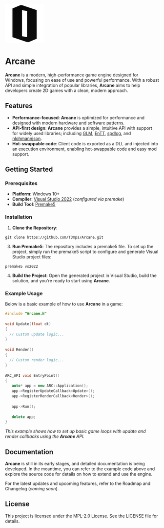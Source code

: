 <img src="logo.png" alt="Project Logo" width="128" height="128"/>

# Arcane
**Arcane** is a modern, high-performance game engine designed for Windows, focusing on ease of use and powerful performance. With a robust API and simple integration of popular libraries, **Arcane** aims to help developers create 2D games with a clean, modern approach.

## Features
- **Performance-focused**: **Arcane** is optimized for performance and designed with modern hardware and software patterns.
- **API-first design**: **Arcane** provides a simple, intuitive API with support for widely used libraries; including [GLM](https://www.opengl.org/sdk/libs/GLM/), [EnTT](https://github.com/skypjack/entt), [spdlog](https://github.com/gabime/spdlog), and [nlohmannjson](https://github.com/nlohmann/json).
- **Hot-swappable code**: Client code is exported as a DLL and injected into an execution environment, enabling hot-swappable code and easy mod support.

## Getting Started
### Prerequisites
- **Platform**: Windows 10+
- **Compiler**: [Visual Studio 2022](https://visualstudio.microsoft.com/) (_configured via premake_)
- **Build Tool**: [Premake5](https://premake.github.io/)

### Installation
1. **Clone the Repository**:
```
git clone https://github.com/T3mps/Arcane.git
```
3. **Run Premake5**: The repository includes a premake5 file. To set up the project, simply run the premake5 script to configure and generate Visual Studio project files:
```
premake5 vs2022
```
4. **Build the Project**: Open the generated project in Visual Studio, build the solution, and you're ready to start using **Arcane**.

### Example Usage
Below is a basic example of how to use **Arcane** in a game:
```cpp
#include "Arcane.h"

void Update(float dt)
{
  // Custom update logic...
}

void Render()
{
  // Custom render logic...
}

ARC_API void EntryPoint()
{
   auto* app = new ARC::Application();
   app->RegisterUpdateCallback<Update>();
   app->RegisterRenderCallback<Render>();
   
   app->Run();
   
   delete app;
}
```
_This example shows how to set up basic game loops with update and render callbacks using the **Arcane** API._

## Documentation
**Arcane** is still in its early stages, and detailed documentation is being developed. In the meantime, you can refer to the example code above and explore the source code for details on how to extend and use the engine.

For the latest updates and upcoming features, refer to the Roadmap and Changelog (_coming soon_).

## License
This project is licensed under the MPL-2.0 License. See the LICENSE file for details.
